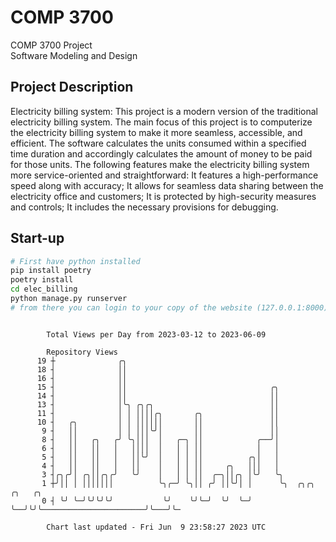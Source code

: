 # COMP 3700
COMP 3700 Project  
Software Modeling and Design
## Project Description
Electricity billing system: This project is a modern version of the traditional electricity billing system. The main focus of this project is to computerize the electricity billing system to make it more seamless, accessible, and efficient. The software calculates the units consumed within a specified time duration and accordingly calculates the amount of money to be paid for those units. The following features make the electricity billing system more service-oriented and straightforward: It features a high-performance speed along with accuracy; It allows for seamless data sharing between the electricity office and customers; It is protected by high-security measures and controls; It includes the necessary provisions for debugging.

## Start-up
```bash
# First have python installed
pip install poetry
poetry install
cd elec_billing
python manage.py runserver
# from there you can login to your copy of the website (127.0.0.1:8000), default creds are admin/admin
```

```

        Total Views per Day from 2023-03-12 to 2023-06-09

        Repository Views
      19 ┼              ╭╮
      18 ┤              ││
      16 ┤              ││
      15 ┤              ││                                ╭╮
      14 ┤              ││                                ││
      13 ┤              │╰╮ ╭╮╭╮                          ││
      11 ┤              │ │ ││││╭╮       ╭╮               ││
      10 ┤   ╭╮         │ │ ││││││       ││               ││
       9 ┤   ││         │ │ │││╰╯│       ││               ││
       8 ┤   ││   ╭╮   ╭╯ ╰╮│││  │   ╭─╮ ││            ╭──╯│
       6 ┤   ││   ││   │   ││││  │   │ │ ││            │   │
       5 ┤   ││   ││   │   ││╰╯  │   │ │ ││          ╭╮│   │
       4 ┤   ││   ││   │   ││    │   │ │ ││     ╭╮   │││   │
       3 ┤╭╮╭╯│ ╭╮││╭╮╭╯   ╰╯    │   │ │ ││  ╭─╮││╭╮ │╰╯   ╰╮
       1 ┼╯││ │ │││││││          ╰╮╭─╯ ╰╮││ ╭╯ ││╰╯│ │      ╰╮  ╭╮╭╮                       ╭╮   ╭╮
       0 ┤ ╰╯ ╰─╯╰╯╰╯╰╯           ╰╯    ╰╯╰─╯  ╰╯  ╰─╯       ╰──╯╰╯╰───────────────────────╯╰───╯╰─

        Chart last updated - Fri Jun  9 23:58:27 2023 UTC
        
```
